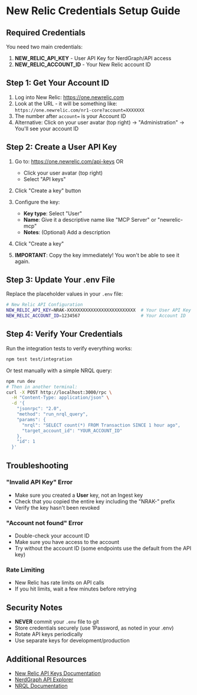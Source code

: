 # New Relic Credentials Setup Guide

## Required Credentials

You need two main credentials:
1. **NEW_RELIC_API_KEY** - User API Key for NerdGraph/API access
2. **NEW_RELIC_ACCOUNT_ID** - Your New Relic account ID

## Step 1: Get Your Account ID

1. Log into New Relic: https://one.newrelic.com
2. Look at the URL - it will be something like: `https://one.newrelic.com/nr1-core?account=XXXXXXX`
3. The number after `account=` is your Account ID
4. Alternative: Click on your user avatar (top right) → "Administration" → You'll see your account ID

## Step 2: Create a User API Key

1. Go to: https://one.newrelic.com/api-keys
   OR
   - Click your user avatar (top right)
   - Select "API keys"

2. Click "Create a key" button

3. Configure the key:
   - **Key type**: Select "User"
   - **Name**: Give it a descriptive name like "MCP Server" or "newrelic-mcp"
   - **Notes**: (Optional) Add a description

4. Click "Create a key"

5. **IMPORTANT**: Copy the key immediately! You won't be able to see it again.

## Step 3: Update Your .env File

Replace the placeholder values in your `.env` file:

```bash
# New Relic API Configuration
NEW_RELIC_API_KEY=NRAK-XXXXXXXXXXXXXXXXXXXXXXXXXX  # Your User API Key
NEW_RELIC_ACCOUNT_ID=1234567                       # Your Account ID
```

## Step 4: Verify Your Credentials

Run the integration tests to verify everything works:

```bash
npm test test/integration
```

Or test manually with a simple NRQL query:

```bash
npm run dev
# Then in another terminal:
curl -X POST http://localhost:3000/rpc \
  -H "Content-Type: application/json" \
  -d '{
    "jsonrpc": "2.0",
    "method": "run_nrql_query",
    "params": {
      "nrql": "SELECT count(*) FROM Transaction SINCE 1 hour ago",
      "target_account_id": "YOUR_ACCOUNT_ID"
    },
    "id": 1
  }'
```

## Troubleshooting

### "Invalid API Key" Error
- Make sure you created a **User** key, not an Ingest key
- Check that you copied the entire key including the "NRAK-" prefix
- Verify the key hasn't been revoked

### "Account not found" Error
- Double-check your account ID
- Make sure you have access to the account
- Try without the account ID (some endpoints use the default from the API key)

### Rate Limiting
- New Relic has rate limits on API calls
- If you hit limits, wait a few minutes before retrying

## Security Notes

- **NEVER** commit your `.env` file to git
- Store credentials securely (use 1Password, as noted in your .env)
- Rotate API keys periodically
- Use separate keys for development/production

## Additional Resources

- [New Relic API Keys Documentation](https://docs.newrelic.com/docs/apis/intro-apis/new-relic-api-keys/)
- [NerdGraph API Explorer](https://api.newrelic.com/graphiql)
- [NRQL Documentation](https://docs.newrelic.com/docs/query-your-data/nrql-new-relic-query-language/get-started/introduction-nrql-new-relics-query-language/)